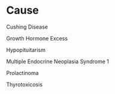 # Cause

Cushing Disease

Growth Hormone Excess

Hypopituitarism

Multiple Endocrine Neoplasia Syndrome 1

Prolactinoma

Thyrotoxicosis
